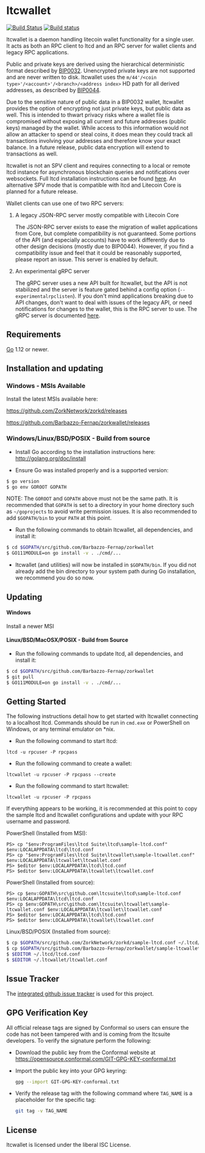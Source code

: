 # ltcwallet

[![Build Status](https://travis-ci.org/ltcsuite/ltcwallet.png?branch=master)](https://travis-ci.org/ltcsuite/ltcwallet)
[![Build status](https://ci.appveyor.com/api/projects/status/88nxvckdj8upqr36/branch/master?svg=true)](https://ci.appveyor.com/project/jrick/ltcwallet/branch/master)

ltcwallet is a daemon handling litecoin wallet functionality for a
single user. It acts as both an RPC client to ltcd and an RPC server
for wallet clients and legacy RPC applications.

Public and private keys are derived using the hierarchical
deterministic format described by
[BIP0032](https://github.com/bitcoin/bips/blob/master/bip-0032.mediawiki).
Unencrypted private keys are not supported and are never written to
disk. ltcwallet uses the
`m/44'/<coin type>'/<account>'/<branch>/<address index>`
HD path for all derived addresses, as described by
[BIP0044](https://github.com/bitcoin/bips/blob/master/bip-0044.mediawiki).

Due to the sensitive nature of public data in a BIP0032 wallet,
ltcwallet provides the option of encrypting not just private keys, but
public data as well. This is intended to thwart privacy risks where a
wallet file is compromised without exposing all current and future
addresses (public keys) managed by the wallet. While access to this
information would not allow an attacker to spend or steal coins, it
does mean they could track all transactions involving your addresses
and therefore know your exact balance. In a future release, public data
encryption will extend to transactions as well.

ltcwallet is not an SPV client and requires connecting to a local or
remote ltcd instance for asynchronous blockchain queries and
notifications over websockets. Full ltcd installation instructions
can be found [here](https://github.com/ZorkNetwork/zorkd). An alternative
SPV mode that is compatible with ltcd and Litecoin Core is planned for
a future release.

Wallet clients can use one of two RPC servers:

1. A legacy JSON-RPC server mostly compatible with Litecoin Core

   The JSON-RPC server exists to ease the migration of wallet applications
   from Core, but complete compatibility is not guaranteed. Some portions of
   the API (and especially accounts) have to work differently due to other
   design decisions (mostly due to BIP0044). However, if you find a
   compatibility issue and feel that it could be reasonably supported, please
   report an issue. This server is enabled by default.

2. An experimental gRPC server

   The gRPC server uses a new API built for ltcwallet, but the API is not
   stabilized and the server is feature gated behind a config option
   (`--experimentalrpclisten`). If you don't mind applications breaking due
   to API changes, don't want to deal with issues of the legacy API, or need
   notifications for changes to the wallet, this is the RPC server to use.
   The gRPC server is documented [here](./rpc/documentation/README.md).

## Requirements

[Go](http://golang.org) 1.12 or newer.

## Installation and updating

### Windows - MSIs Available

Install the latest MSIs available here:

https://github.com/ZorkNetwork/zorkd/releases

https://github.com/Barbazzo-Fernap/zorkwallet/releases

### Windows/Linux/BSD/POSIX - Build from source

- Install Go according to the installation instructions here:
  http://golang.org/doc/install

- Ensure Go was installed properly and is a supported version:

```bash
$ go version
$ go env GOROOT GOPATH
```

NOTE: The `GOROOT` and `GOPATH` above must not be the same path. It is
recommended that `GOPATH` is set to a directory in your home directory such as
`~/goprojects` to avoid write permission issues. It is also recommended to add
`$GOPATH/bin` to your `PATH` at this point.

- Run the following commands to obtain ltcwallet, all dependencies, and install it:

```bash
$ cd $GOPATH/src/github.com/Barbazzo-Fernap/zorkwallet
$ GO111MODULE=on go install -v . ./cmd/...
```

- ltcwallet (and utilities) will now be installed in `$GOPATH/bin`. If you did
  not already add the bin directory to your system path during Go installation,
  we recommend you do so now.

## Updating

#### Windows

Install a newer MSI

#### Linux/BSD/MacOSX/POSIX - Build from Source

- Run the following commands to update ltcd, all dependencies, and install it:

```bash
$ cd $GOPATH/src/github.com/Barbazzo-Fernap/zorkwallet
$ git pull
$ GO111MODULE=on go install -v . ./cmd/...
```

## Getting Started

The following instructions detail how to get started with ltcwallet connecting
to a localhost ltcd. Commands should be run in `cmd.exe` or PowerShell on
Windows, or any terminal emulator on \*nix.

- Run the following command to start ltcd:

```
ltcd -u rpcuser -P rpcpass
```

- Run the following command to create a wallet:

```
ltcwallet -u rpcuser -P rpcpass --create
```

- Run the following command to start ltcwallet:

```
ltcwallet -u rpcuser -P rpcpass
```

If everything appears to be working, it is recommended at this point to
copy the sample ltcd and ltcwallet configurations and update with your
RPC username and password.

PowerShell (Installed from MSI):

```
PS> cp "$env:ProgramFiles\ltcd Suite\ltcd\sample-ltcd.conf" $env:LOCALAPPDATA\ltcd\ltcd.conf
PS> cp "$env:ProgramFiles\ltcd Suite\ltcwallet\sample-ltcwallet.conf" $env:LOCALAPPDATA\ltcwallet\ltcwallet.conf
PS> $editor $env:LOCALAPPDATA\ltcd\ltcd.conf
PS> $editor $env:LOCALAPPDATA\ltcwallet\ltcwallet.conf
```

PowerShell (Installed from source):

```
PS> cp $env:GOPATH\src\github.com\ltcsuite\ltcd\sample-ltcd.conf $env:LOCALAPPDATA\ltcd\ltcd.conf
PS> cp $env:GOPATH\src\github.com\ltcsuite\ltcwallet\sample-ltcwallet.conf $env:LOCALAPPDATA\ltcwallet\ltcwallet.conf
PS> $editor $env:LOCALAPPDATA\ltcd\ltcd.conf
PS> $editor $env:LOCALAPPDATA\ltcwallet\ltcwallet.conf
```

Linux/BSD/POSIX (Installed from source):

```bash
$ cp $GOPATH/src/github.com/ZorkNetwork/zorkd/sample-ltcd.conf ~/.ltcd/ltcd.conf
$ cp $GOPATH/src/github.com/Barbazzo-Fernap/zorkwallet/sample-ltcwallet.conf ~/.ltcwallet/ltcwallet.conf
$ $EDITOR ~/.ltcd/ltcd.conf
$ $EDITOR ~/.ltcwallet/ltcwallet.conf
```

## Issue Tracker

The [integrated github issue tracker](https://github.com/Barbazzo-Fernap/zorkwallet/issues)
is used for this project.

## GPG Verification Key

All official release tags are signed by Conformal so users can ensure the code
has not been tampered with and is coming from the ltcsuite developers. To
verify the signature perform the following:

- Download the public key from the Conformal website at
  https://opensource.conformal.com/GIT-GPG-KEY-conformal.txt

- Import the public key into your GPG keyring:

  ```bash
  gpg --import GIT-GPG-KEY-conformal.txt
  ```

- Verify the release tag with the following command where `TAG_NAME` is a
  placeholder for the specific tag:
  ```bash
  git tag -v TAG_NAME
  ```

## License

ltcwallet is licensed under the liberal ISC License.
